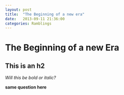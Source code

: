 ```yaml
---
layout: post
title:  "The Beginning of a new era"
date:   2013-09-11 21:36:00
categories: Ramblings
---
```


# The Beginning of a new Era

## This is an h2
*Will this be bold or italic?*


**same question here**